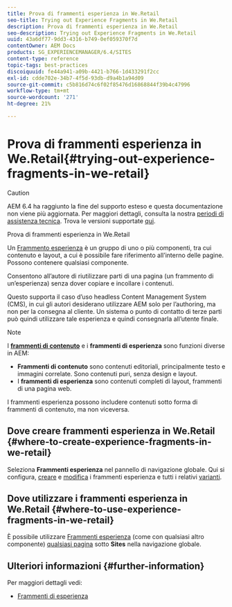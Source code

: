 ```yaml
---
title: Prova di frammenti esperienza in We.Retail
seo-title: Trying out Experience Fragments in We.Retail
description: Prova di frammenti esperienza in We.Retail
seo-description: Trying out Experience Fragments in We.Retail
uuid: 43a6df77-9dd3-4316-b749-0ef059370f7d
contentOwner: AEM Docs
products: SG_EXPERIENCEMANAGER/6.4/SITES
content-type: reference
topic-tags: best-practices
discoiquuid: fe44a941-a09b-4421-b766-1d433291f2cc
exl-id: cdde702e-34b7-4f5d-93db-d9a4b1a94d09
source-git-commit: c5b816d74c6f02f85476d16868844f39b4c47996
workflow-type: tm+mt
source-wordcount: '271'
ht-degree: 21%

---
```


# Prova di frammenti esperienza in We.Retail{#trying-out-experience-fragments-in-we-retail}

>[!CAUTION]
>
>AEM 6.4 ha raggiunto la fine del supporto esteso e questa documentazione non viene più aggiornata. Per maggiori dettagli, consulta la nostra [periodi di assistenza tecnica](https://helpx.adobe.com/it/support/programs/eol-matrix.html). Trova le versioni supportate [qui](https://experienceleague.adobe.com/docs/).

Prova di frammenti esperienza in We.Retail

Un [Frammento esperienza](/help/sites-authoring/experience-fragments.md) è un gruppo di uno o più componenti, tra cui contenuto e layout, a cui è possibile fare riferimento all’interno delle pagine. Possono contenere qualsiasi componente.

Consentono all’autore di riutilizzare parti di una pagina (un frammento di un’esperienza) senza dover copiare e incollare i contenuti.

Questo supporta il caso d’uso headless Content Management System (CMS), in cui gli autori desiderano utilizzare AEM solo per l’authoring, ma non per la consegna al cliente. Un sistema o punto di contatto di terze parti può quindi utilizzare tale esperienza e quindi consegnarla all’utente finale.

>[!NOTE]
>
>I **[frammenti di contenuto](/help/sites-developing/we-retail-content-fragments.md)** e i **frammenti di esperienza** sono funzioni diverse in AEM:
>
>* **Frammenti di contenuto** sono contenuti editoriali, principalmente testo e immagini correlate. Sono contenuti puri, senza design e layout.
>* I **frammenti di esperienza** sono contenuti completi di layout, frammenti di una pagina web.
>
>I frammenti esperienza possono includere contenuti sotto forma di frammenti di contenuto, ma non viceversa.

## Dove creare frammenti esperienza in We.Retail {#where-to-create-experience-fragments-in-we-retail}

Seleziona **Frammenti esperienza** nel pannello di navigazione globale. Qui si configura, [creare](/help/sites-authoring/experience-fragments.md#creating-an-experience-fragment) e [modifica](/help/sites-authoring/experience-fragments.md#editing-your-experience-fragment) i frammenti esperienza e tutti i relativi [varianti](/help/sites-authoring/experience-fragments.md#creating-an-experience-fragment-variation).

## Dove utilizzare i frammenti esperienza in We.Retail {#where-to-use-experience-fragments-in-we-retail}

È possibile utilizzare [Frammenti esperienza](/help/sites-authoring/experience-fragments.md#using-your-experience-fragment) (come con qualsiasi altro componente) [qualsiasi pagina](/help/sites-authoring/editing-content.md) sotto **Sites** nella navigazione globale.

## Ulteriori informazioni {#further-information}

Per maggiori dettagli vedi:

* [Frammenti di esperienza](/help/sites-authoring/experience-fragments.md)
